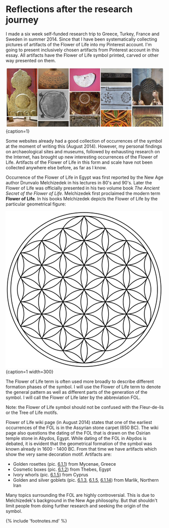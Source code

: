 # Reflections after the research journey

I made a six week self-funded research trip to Greece, Turkey, France and Sweden in summer 2014. Since that I have been systematically collecting pictures of artifacts<!-- cite author="Marko Manninen" title="Flower of Life Pinterest board" date="" location="" type="website" href="http://pinterest.com/markomanninen/flower-of-life-history/" --> of the Flower of Life into my Pinterest account. I'm going to present inclusively chosen artifacts from Pinterest account in this essay. All artifacts have the Flower of Life symbol printed, carved or other way presented on them.

![Artifacts of the FOL potpourri from Pinterest board](./media/artifacts4.jpg){caption=1}

Some websites already had a good collection of occurrences of the symbol at the moment of writing this (August 2014). However, my personal findings on archaeological sites and museums, followed by exhausting research on the Internet, has brought up new interesting occurrences of the Flower of Life. Artifacts of the Flower of Life in this form and scale have not been collected anywhere else before, as far as I know.

Occurrence of the Flower of Life in Egypt was first reported by the New Age author Drunvalo Melchizedek in his lectures in 80's and 90's. Later the Flower of Life was officially presented in his two volume book *The Ancient Secret of the Flower of Life*<!-- cite author="Drunvalo Melchizedek" title="The Ancient Secret of the Flower of Life" date="1999, 2000" location="" type="book" href="#" -->. Melchizedek first proclaimed the modern term **Flower of Life**. In his books Melchizedek depicts the Flower of Life by the particular geometrical figure:

![The Flower of Life / Public Domain](./media/Flower-of-Life.png){caption=1 width=300}

The Flower of Life term is often used more broadly to describe different formation phases of the symbol. I will use the Flower of Life term to denote the general pattern as well as different parts of the generation of the symbol. I will call the Flower of Life later by the abbreviation FOL.

<!-- note -->

Note: the Flower of Life symbol should not be confused with the Fleur-de-lis<!-- cite author="wikipedia.org" title="Fleur-de-lis" date="" location="" type="website" href="https://en.wikipedia.org/wiki/Fleur-de-lis" --> or the Tree of Life<!-- cite author="wikipedia.org" title="Tree of Life" date="" location="" type="website" href="https://en.wikipedia.org/wiki/Tree_of_life" --> motifs.

<!-- endnote -->

Flower of Life wiki page<!-- cite author="wikipedia.org" title="Flower of Life archived wiki page" date="" location="" type="website" href="http://web.archive.org/web/20150413033856/http://en.wikipedia.org/wiki/Flower_of_Life" --> (in August 2014) states that one of the earliest occurrences of the FOL is in the Assyrian stone carpet<!-- cite author="wikimedia.org" title="Assyrian stone carpet" date="" location="" type="website" href="https://commons.wikimedia.org/wiki/File:Floor_decoration_from_the_palace_of_King_Ashurbanipal.jpg" --> (650 BC). The wiki page also questions the dating of the FOL that is drawn on the Osirian temple stone in Abydos, Egypt. While dating of the FOL in Abydos is debated, it is evident that the geometrical formation of the symbol was known already in 1600 - 1400 BC. From that time we have artifacts which show the very same decoration motif. Artifacts are:

* Golden rosettes (pic. [6.1.1](2000-0bc.md#fig6.1.1)) from Mycenae, Greece
* Cosmetic boxes (pic. [6.1.2](2000-0bc.md#fig6.1.2)) from Thebes, Egypt
* Ivory whorls (pic. [6.1.5](2000-0bc.md#fig6.1.5)) from Cyprus
* Golden and silver goblets (pic. [6.1.3](2000-0bc.md#fig6.1.3), [6.1.5](2000-0bc.md#fig6.1.5), [6.1.14](2000-0bc.md#fig6.1.14)) from Marlik, Northern Iran

Many topics surrounding the FOL are highly controversial. This is due to Melchizedek's background in the New Age philosophy. But that shouldn't limit people from doing further research and seeking the origin of the symbol.

{% include 'footnotes.md' %}
